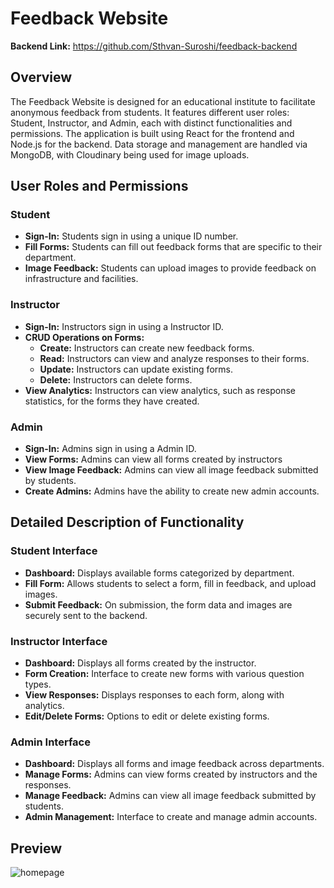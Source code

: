 # Feedback Website

**Backend Link:** https://github.com/Sthvan-Suroshi/feedback-backend

## Overview

The Feedback Website is designed for an educational institute to facilitate anonymous feedback from students. It features different user roles: Student, Instructor, and Admin, each with distinct functionalities and permissions. The application is built using React for the frontend and Node.js for the backend. Data storage and management are handled via MongoDB, with Cloudinary being used for image uploads.

## User Roles and Permissions

### Student

- **Sign-In:** Students sign in using a unique ID number.
- **Fill Forms:** Students can fill out feedback forms that are specific to their department.
- **Image Feedback:** Students can upload images to provide feedback on infrastructure and facilities.

### Instructor

- **Sign-In:** Instructors sign in using a Instructor ID.
- **CRUD Operations on Forms:**
  - **Create:** Instructors can create new feedback forms.
  - **Read:** Instructors can view and analyze responses to their forms.
  - **Update:** Instructors can update existing forms.
  - **Delete:** Instructors can delete forms.
- **View Analytics:** Instructors can view analytics, such as response statistics, for the forms they have created.

### Admin

- **Sign-In:** Admins sign in using a Admin ID.
- **View Forms:** Admins can view all forms created by instructors
- **View Image Feedback:** Admins can view all image feedback submitted by students.
- **Create Admins:** Admins have the ability to create new admin accounts.

## Detailed Description of Functionality

### Student Interface

- **Dashboard:** Displays available forms categorized by department.
- **Fill Form:** Allows students to select a form, fill in feedback, and upload images.
- **Submit Feedback:** On submission, the form data and images are securely sent to the backend.

### Instructor Interface

- **Dashboard:** Displays all forms created by the instructor.
- **Form Creation:** Interface to create new forms with various question types.
- **View Responses:** Displays responses to each form, along with analytics.
- **Edit/Delete Forms:** Options to edit or delete existing forms.

### Admin Interface

- **Dashboard:** Displays all forms and image feedback across departments.
- **Manage Forms:** Admins can view forms created by instructors and the responses.
- **Manage Feedback:** Admins can view all image feedback submitted by students.
- **Admin Management:** Interface to create and manage admin accounts.

## Preview

![homepage]('./public/homepage.png')
